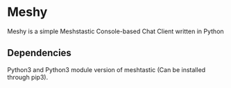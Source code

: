 # Meshy
Meshy is a simple Meshstastic Console-based Chat Client written in Python

## Dependencies
Python3 and Python3 module version of meshtastic (Can be installed through pip3).
